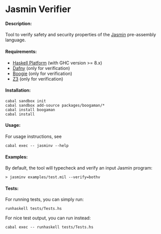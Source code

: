 # Jasmin Verifier

#### Description:
Tool to verify safety and security properties of the [Jasmin](https://github.com/jasmin-lang/) pre-assembly language.

#### Requirements:
* [Haskell Platform](https://www.haskell.org/platform/) (with GHC version >= 8.x)
* [Dafny](https://dafny.codeplex.com/) (only for verification)
* [Boogie](https://boogie.codeplex.com/) (only for verification)
* [Z3](https://z3.codeplex.com/) (only for verification)

#### Installation:
```
cabal sandbox init
cabal sandbox add-source packages/boogaman/*
cabal install boogaman
cabal install
```
#### Usage:
For usage instructions, see
```
cabal exec -- jasminv --help
```

#### Examples:

By default, the tool will typecheck and verify an input Jasmin program:
```
> jasminv examples/test.mil --verify=bothv
```

#### Tests:
For running tests, you can simply run:
```
runhaskell tests/Tests.hs
```
For nice test output, you can run instead:
```
cabal exec -- runhaskell tests/Tests.hs
```
